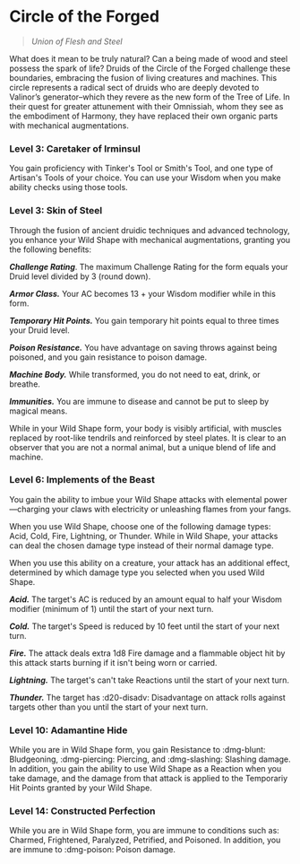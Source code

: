 # Circle of the Forged

> *Union of Flesh and Steel*

What does it mean to be truly natural? Can a being made of wood and steel possess the spark of life? Druids of the Circle of the Forged challenge these boundaries, embracing the fusion of living creatures and machines. This circle represents a radical sect of druids who are deeply devoted to Valinor’s generator–which they revere as the new form of the Tree of Life. In their quest for greater attunement with their Omnissiah, whom they see as the embodiment of Harmony, they have replaced their own organic parts with mechanical augmentations.

### Level 3: Caretaker of Irminsul

You gain proficiency with Tinker's Tool or Smith's Tool, and one type of Artisan's Tools of your choice. You can use your Wisdom when you make ability checks using those tools.

### Level 3: Skin of Steel

Through the fusion of ancient druidic techniques and advanced technology, you enhance your Wild Shape with mechanical augmentations, granting you the following benefits:

***Challenge Rating***. The maximum Challenge Rating for the form equals your Druid level divided by 3 (round down).

***Armor Class.*** Your AC becomes 13 + your Wisdom modifier while in this form.

***Temporary Hit Points.*** You gain temporary hit points equal to three times your Druid level.

***Poison Resistance.*** You have advantage on saving throws against being poisoned, and you gain resistance to poison damage.

***Machine Body.*** While transformed, you do not need to eat, drink, or breathe.

***Immunities.*** You are immune to disease and cannot be put to sleep by magical means.

While in your Wild Shape form, your body is visibly artificial, with muscles replaced by root-like tendrils and reinforced by steel plates. It is clear to an observer that you are not a normal animal, but a unique blend of life and machine.

### Level 6: Implements of the Beast

You gain the ability to imbue your Wild Shape attacks with elemental power—charging your claws with electricity or unleashing flames from your fangs.

When you use Wild Shape, choose one of the following damage types: Acid, Cold, Fire, Lightning, or Thunder. While in Wild Shape, your attacks can deal the chosen damage type instead of their normal damage type.

When you use this ability on a creature, your attack has an additional effect, determined by which damage type you selected when you used Wild Shape.

***Acid.*** The target's AC is reduced by an amount equal to half your Wisdom modifier (minimum of 1) until the start of your next turn.

***Cold.*** The target's Speed is reduced by 10 feet until the start of your next turn.

***Fire.*** The attack deals extra 1d8 Fire damage and a flammable object hit by this attack starts burning if it isn't being worn or carried.

***Lightning.*** The target's can't take Reactions until the start of your next turn.

***Thunder.*** The target has :d20-disadv: Disadvantage on attack rolls against targets other than you until the start of your next turn.

### Level 10: Adamantine Hide 

While you are in Wild Shape form, you gain Resistance to :dmg-blunt: Bludgeoning, :dmg-piercing: Piercing, and :dmg-slashing: Slashing damage. In addition, you gain the ability to use Wild Shape as a Reaction when you take damage, and the damage from that attack is applied to the Temporariy Hit Points granted by your Wild Shape.

### Level 14: Constructed Perfection

While you are in Wild Shape form, you are immune to conditions such as: Charmed, Frightened, Paralyzed, Petrified, and Poisoned. In addition, you are immune to :dmg-poison: Poison damage.
